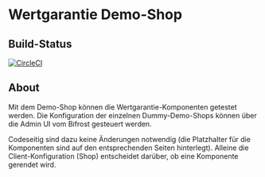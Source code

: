 # Wertgarantie Demo-Shop

## Build-Status
<!-- [![Heroku](https://heroku-badge.herokuapp.com/?app=wertgarantie-demo-shop&root=healthcheck)](https://wertgarantie-demo-shop.herokuapp.com) -->

[![CircleCI](https://circleci.com/gh/wertgarantie-ecom/bifrost/tree/master.svg?style=svg&circle-token=f048ebb6567d711f613d70f7091bc60f268da9ae)](https://circleci.com/gh/wertgarantie-ecom/bifrost/tree/master)

## About
Mit dem Demo-Shop können die Wertgarantie-Komponenten getestet werden. Die Konfiguration der einzelnen Dummy-Demo-Shops können über die Admin UI vom Bifrost gesteuert werden. 

Codeseitig sind dazu keine Änderungen notwendig (die Platzhalter für die Komponenten sind auf den entsprechenden Seiten hinterlegt). Alleine die Client-Konfiguration (Shop) entscheidet darüber, ob eine Komponente gerendet wird.